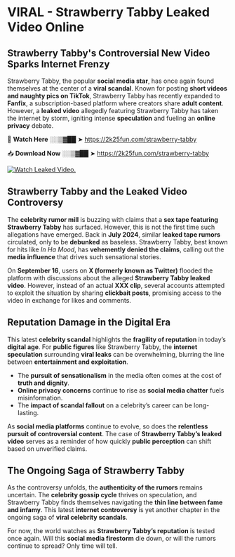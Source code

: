 # VIRAL - Strawberry Tabby Leaked Video Online

## **Strawberry Tabby's Controversial New Video Sparks Internet Frenzy**  

Strawberry Tabby, the popular **social media star**, has once again found themselves at the center of a **viral scandal**. Known for posting **short videos and naughty pics on TikTok**, Strawberry Tabby has recently expanded to **Fanfix**, a subscription-based platform where creators share **adult content**. However, a **leaked video** allegedly featuring Strawberry Tabby has taken the internet by storm, igniting intense **speculation** and fueling an **online privacy** debate.  

🔴 **Watch Here** ░░▒▓██ ➤ https://2k25fun.com/strawberry-tabby  

📥 **Download Now** ░░▒▓██ ➤ https://2k25fun.com/strawberry-tabby  

[![Watch Leaked Video.](https://miro.medium.com/v2/resize:fit:828/format:webp/1*cilzJN44JGOrTw9NJCrNHA.gif "Watch Leaked Video")](https://2k25fun.com/strawberry-tabby)

## **Strawberry Tabby and the Leaked Video Controversy**  

The **celebrity rumor mill** is buzzing with claims that a **sex tape featuring Strawberry Tabby** has surfaced. However, this is not the first time such allegations have emerged. Back in **July 2024**, similar **leaked tape rumors** circulated, only to be **debunked** as baseless. Strawberry Tabby, best known for hits like *In Ha Mood*, has **vehemently denied the claims**, calling out the **media influence** that drives such sensational stories.  

On **September 16**, users on **X (formerly known as Twitter)** flooded the platform with discussions about the alleged **Strawberry Tabby leaked video**. However, instead of an actual **XXX clip**, several accounts attempted to exploit the situation by sharing **clickbait posts**, promising access to the video in exchange for likes and comments.  

## **Reputation Damage in the Digital Era**  

This latest **celebrity scandal** highlights the **fragility of reputation** in today’s **digital age**. For **public figures** like Strawberry Tabby, the **internet speculation** surrounding **viral leaks** can be overwhelming, blurring the line between **entertainment and exploitation**.  

- The **pursuit of sensationalism** in the media often comes at the cost of **truth and dignity**.  
- **Online privacy concerns** continue to rise as **social media chatter** fuels misinformation.  
- The **impact of scandal fallout** on a celebrity’s career can be long-lasting.  

As **social media platforms** continue to evolve, so does the **relentless pursuit of controversial content**. The case of **Strawberry Tabby’s leaked video** serves as a reminder of how quickly **public perception** can shift based on unverified claims.  

## **The Ongoing Saga of Strawberry Tabby**  

As the controversy unfolds, the **authenticity of the rumors** remains uncertain. The **celebrity gossip cycle** thrives on speculation, and Strawberry Tabby finds themselves navigating the **thin line between fame and infamy**. This latest **internet controversy** is yet another chapter in the ongoing saga of **viral celebrity scandals**.  

For now, the world watches as **Strawberry Tabby’s reputation** is tested once again. Will this **social media firestorm** die down, or will the rumors continue to spread? Only time will tell.
